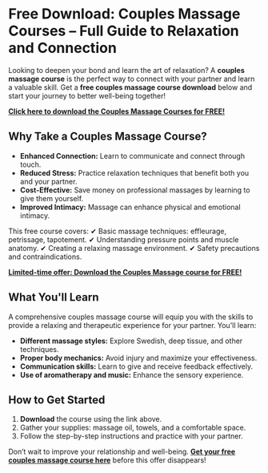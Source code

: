 # Free Download: Couples Massage Courses – Full Guide to Relaxation and Connection

Looking to deepen your bond and learn the art of relaxation? A **couples massage course** is the perfect way to connect with your partner and learn a valuable skill. Get a **free couples massage course download** below and start your journey to better well-being together!

[**Click here to download the Couples Massage Courses for FREE!**](https://udemywork.com/couples-massage-courses)

## Why Take a Couples Massage Course?

*   **Enhanced Connection:** Learn to communicate and connect through touch.
*   **Reduced Stress:** Practice relaxation techniques that benefit both you and your partner.
*   **Cost-Effective:** Save money on professional massages by learning to give them yourself.
*   **Improved Intimacy:** Massage can enhance physical and emotional intimacy.

This free course covers:
✔ Basic massage techniques: effleurage, petrissage, tapotement.
✔ Understanding pressure points and muscle anatomy.
✔ Creating a relaxing massage environment.
✔ Safety precautions and contraindications.

[**Limited-time offer: Download the Couples Massage course for FREE!**](https://udemywork.com/couples-massage-courses)

## What You'll Learn

A comprehensive couples massage course will equip you with the skills to provide a relaxing and therapeutic experience for your partner. You'll learn:

*   **Different massage styles:** Explore Swedish, deep tissue, and other techniques.
*   **Proper body mechanics:** Avoid injury and maximize your effectiveness.
*   **Communication skills:** Learn to give and receive feedback effectively.
*   **Use of aromatherapy and music:** Enhance the sensory experience.

## How to Get Started

1.  **Download** the course using the link above.
2.  Gather your supplies: massage oil, towels, and a comfortable space.
3.  Follow the step-by-step instructions and practice with your partner.

Don’t wait to improve your relationship and well-being. **[Get your free couples massage course here](https://udemywork.com/couples-massage-courses)** before this offer disappears!
